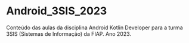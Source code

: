 # Android_3SIS_2023
Conteúdo das aulas da disciplina Android Kotlin Developer para a turma 3SIS (Sistemas de Informação) da FIAP. Ano 2023.
